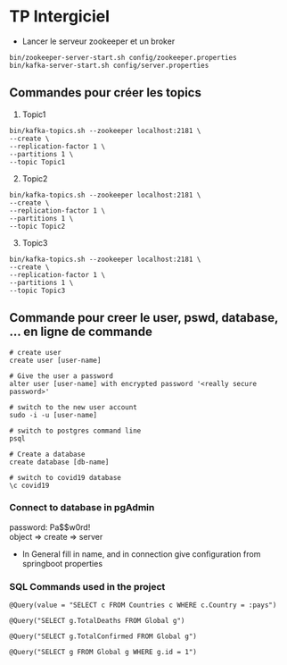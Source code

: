 

# TP Intergiciel

- Lancer le serveur zookeeper et un broker
```
bin/zookeeper-server-start.sh config/zookeeper.properties
bin/kafka-server-start.sh config/server.properties
```

## Commandes pour créer les topics

1. Topic1
```
bin/kafka-topics.sh --zookeeper localhost:2181 \
--create \
--replication-factor 1 \
--partitions 1 \
--topic Topic1
```
2. Topic2
```
bin/kafka-topics.sh --zookeeper localhost:2181 \
--create \
--replication-factor 1 \
--partitions 1 \
--topic Topic2
```
3. Topic3
```
bin/kafka-topics.sh --zookeeper localhost:2181 \
--create \
--replication-factor 1 \
--partitions 1 \
--topic Topic3
```

## Commande pour creer le user, pswd, database, ... en ligne de commande

```
# create user
create user [user-name]

# Give the user a password
alter user [user-name] with encrypted password '<really secure password>'

# switch to the new user account
sudo -i -u [user-name]

# switch to postgres command line
psql

# Create a database
create database [db-name]

# switch to covid19 database
\c covid19
```

### Connect to database in pgAdmin
password: Pa$$w0rd!  
object => create => server  
- In General fill in name, and in connection give configuration from springboot properties

### SQL Commands used in the project
```    
@Query(value = "SELECT c FROM Countries c WHERE c.Country = :pays")

@Query("SELECT g.TotalDeaths FROM Global g")

@Query("SELECT g.TotalConfirmed FROM Global g")

@Query("SELECT g FROM Global g WHERE g.id = 1")
